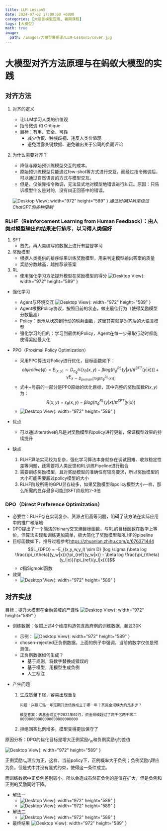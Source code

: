 ```yaml
---
title: LLM Lesson5
date: 2024-07-02 17:00:00 +0800
categories: [大语言模型应用, 暑期课程]
tags: [大模型]
math: true
image:
  path: /images/大模型暑期课/LLM-Lesson5/cover.jpg
---
```


# 大模型对齐方法原理与在蚂蚁大模型的实践

## 对齐方法

1. 对齐的定义
    - 让LLM学习人类的价值观
    - 指令微调 和 Critique
    - 目标：有用、安全、可靠
        - 减少仇恨、种族歧视、违反人类价值观
        - 避免泄露关键数据、避免输出关于公司的负面评论
2. 为什么需要对齐？ 
    - 降低与原始预训练模型交互的成本。
    - 原始预训练模型只能通过few-shot等方式进行交互，而经过指令微调后，可以通过自然语言的方式与模型交互。
    - 但是，仅依靠指令微调，无法显式地对模型地错误进行纠正。原因：只告诉模型什么是对的，没有纠正回答中的错误。

    ![Desktop View](/images/大模型暑期课/LLM-Lesson5/DAN.jpg){: width="972" height="589" }
_通过扮演DAN来绕过ChatGPT的各种限制_


### RLHF（Reinforcement Learning from Human Feedback）：由人类对模型输出的结果进行排序，以习得人类偏好

1. SFT
    - 首先，再人类编写的数据上进行有监督学习
2. 奖励模型
    - 根据人类提供的排序结果训练奖励模型，用来判定模型输出答案的质量
    - 奖励分数越高，越推荐该答案
3. RL
    - 使用强化学习方法提升模型在奖励模型的得分
    ![Desktop View](/images/大模型暑期课/LLM-Lesson5/p1.jpg){: width="972" height="589" }

- 强化学习
    - Agent与环境交互
    ![Desktop View](/images/大模型暑期课/LLM-Lesson5/p2.jpg){: width="972" height="589" }
    - Agent根据Policy协议，按照目前的状态，做出最佳行为（使得奖励模型分数最高）
    - Policy：表示从状态到行动的映射函数，这里其实就是对齐后的大语言模型
    - 强化学习的目的：学习到最优的Policy，Agent在每一步采取行动时都能使得奖励最大化

- PPO（Proximal Policy Optimization）
    - 采用PPO算法对Policy进行优化，目标函数如下：
    $$ objective(\phi) = E_{(x,y)} \sim D_{\pi_{\phi}^{RL}} [r_{\theta}(x,y) - \beta log(\pi_{\phi}^{RL}(y|x) / \pi^{SFT}(y|x))] + \gamma E_{x \sim D_{pretrain}[log(\pi_{\phi}^{RL}(x))]}$$
    - 式中+号前的一部分是PPO原始的优化目标，其中完整的奖励函数$R(x,y)$为：
    $$ R(x,y) = r_{\theta}(x,y) - \beta log(\pi_{\phi}^{RL}(y|x) / \pi^{SFT}(y|x))$$
    - ![Desktop View](/images/大模型暑期课/LLM-Lesson5/p3.jpg){: width="972" height="589" }

- 优点
    - 可以通过iterative的凡是对奖励模型和policy进行更新，保证模型效果的持续提升
- 缺点
    1. RLHF算法实现较为复杂，强化学习算法本身就存在调试困难、收敛稳定性差等问题，还需要将人类反馈和RL训练Pipeline进行融合
    2. 需要训练奖励模型，且对奖励模型的准确性有较高要求，所以奖励模型的大小可能需要超过policy模型的大小
    3. RLHF阶段所需的GPU显存较多，如果奖励模型和policy模型大小一样，那么所需的显存最多可能到SFT阶段的2-3倍

### DPO（Direct Preference Optimization）

- 必要性：RLHF存在实现复杂、资源占用高等问题，阻碍了该方法在实际应用中的推广和落地
- DPO提出了一个简洁的binary交叉熵目标函数，与RL的目标函数在数学上等价，但算法实现和训练更加简单，极大简化了奖励模型和RLHF的pipeline
- 目标函数如下，推导过程参考<https://zhuanlan.zhihu.com/p/676371444>
    $$L_{DPO} = -E_{(x,y_w,y_l) \sim D} [log \sigma (\beta log \frac{\pi_{\theta}(y_w|x)}{\pi_{ref}(y_w|x)} - \beta log \frac{\pi_{\theta}(y_l|x)}{\pi_{ref}(y_l|x)})]$$
    - $\sigma$指Sigmoid函数
- 效果
    - ![Desktop View](/images/大模型暑期课/LLM-Lesson5/p4.jpg){: width="972" height="589" }

## 对齐实战

目标：提升大模型在金融领域的严谨性
![Desktop View](/images/大模型暑期课/LLM-Lesson5/p5.jpg){: width="972" height="589" }

- 训练数据：依照上述4个维度构造包含政府例的训练数据，超过30K
    - 示例：
    ![Desktop View](/images/大模型暑期课/LLM-Lesson5/p6.jpg){: width="972" height="589" }
    - chosen-rejected正负例数据。上面的例子中强调，当前的数字仅仅是预测值。
    - 正负例数据如何生成？
        - 基于规则，将数字替换成错误的
        - 基于模型，用模型生成负例
        - 人工标注

- 产生问题
    1. 生成质量下降，容易出现重复

        ```text
        问题：兴银汇泓一年定期开放债券成立于哪一年？其资金规模大约是多少？

        模型答案：该基金成立于2022年02月，资金规模超过了两千亿两千零二00000000000000000000000000
        ```
    
    2. 拒绝回答比例增多，模型变得更加保守了



原因分析：DPO的优化目标是增大正例奖励$r_w$和负例奖励$r_l$的差值

![Desktop View](/images/大模型暑期课/LLM-Lesson5/p7.jpg){: width="972" height="589" }

正例奖励$r_w$理应为正，这样，当前policy下，正例概率大于负例；负例奖励$r_l$理应为负。但是式中并没有显式约束，使得这一条件成立。

而训练数据中正负例差别较小，所以会造成虽然正负例的差值在扩大，但是负例和正例的奖励同时下降。

- 解法一
    - ![Desktop View](/images/大模型暑期课/LLM-Lesson5/p8.jpg){: width="972" height="589" }
    - ![Desktop View](/images/大模型暑期课/LLM-Lesson5/p9.jpg){: width="972" height="589" }
- 解法二
    - ![Desktop View](/images/大模型暑期课/LLM-Lesson5/p10.jpg){: width="972" height="589" }
- 最终结果
    ![Desktop View](/images/大模型暑期课/LLM-Lesson5/p11.jpg){: width="972" height="589" }





